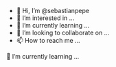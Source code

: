- 👋 Hi, I’m @sebastianpepe
- 👀 I’m interested in ...
- 🌱 I’m currently learning ...
- 💞️ I’m looking to collaborate on ...
- 📫 How to reach me ...

<!---
sebastianpepe/sebastianpepe is a ✨ special ✨ repository because its `README.md` (this file) appears on your GitHub profile.
You can click the Preview link to take a look at your changes.
--->🌱 I’m currently learning ...
